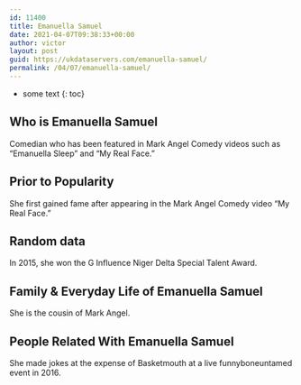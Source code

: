 ```yaml
---
id: 11400
title: Emanuella Samuel
date: 2021-04-07T09:38:33+00:00
author: victor
layout: post
guid: https://ukdataservers.com/emanuella-samuel/
permalink: /04/07/emanuella-samuel/
---
```


* some text
{: toc}


## Who is Emanuella Samuel



Comedian who has been featured in Mark Angel Comedy videos such as &#8220;Emanuella Sleep&#8221; and &#8220;My Real Face.&#8221;

                
                
                
## Prior to Popularity



She first gained fame after appearing in the Mark Angel Comedy video &#8220;My Real Face.&#8221;

                
                
                
## Random data



In 2015, she won the G Influence Niger Delta Special Talent Award.

                
                
                
## Family & Everyday Life of Emanuella Samuel



She is the cousin of Mark Angel.

                
                
                
## People Related With Emanuella Samuel



She made jokes at the expense of Basketmouth at a live funnyboneuntamed event in 2016.

                
              
            
          
          
          